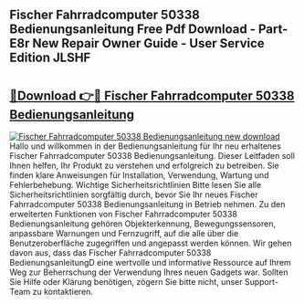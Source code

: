 ## Fischer Fahrradcomputer 50338 Bedienungsanleitung Free Pdf Download - Part-E8r New Repair Owner Guide - User Service Edition JLSHF

# <h2><a href="http://df58h2.blite.top/?on=Fischer+Fahrradcomputer+50338+Bedienungsanleitung">🔗Download 👉🔴 Fischer Fahrradcomputer 50338 Bedienungsanleitung</a></h2>

[![Fischer Fahrradcomputer 50338 Bedienungsanleitung new download](https://i.imgur.com/lujVjoI.png)](http://df58h2.blite.top/?on=Fischer+Fahrradcomputer+50338+Bedienungsanleitung)
Hallo und willkommen in der Bedienungsanleitung für Ihr neu erhaltenes Fischer Fahrradcomputer 50338 Bedienungsanleitung. Dieser Leitfaden soll Ihnen helfen, Ihr Produkt zu verstehen und erfolgreich zu betreiben. Sie finden klare Anweisungen für Installation, Verwendung, Wartung und Fehlerbehebung. Wichtige Sicherheitsrichtlinien Bitte lesen Sie alle Sicherheitsrichtlinien sorgfältig durch, bevor Sie Ihr neues Fischer Fahrradcomputer 50338 Bedienungsanleitung in Betrieb nehmen. Zu den erweiterten Funktionen von Fischer Fahrradcomputer 50338 Bedienungsanleitung gehören Objekterkennung, Bewegungssensoren, anpassbare Warnungen und Fernzugriff, auf die alle über die Benutzeroberfläche zugegriffen und angepasst werden können. Wir gehen davon aus, dass das Fischer Fahrradcomputer 50338 BedienungsanleitungD eine wertvolle und informative Ressource auf Ihrem Weg zur Beherrschung der Verwendung Ihres neuen Gadgets war. Sollten Sie Hilfe oder Klärung benötigen, zögern Sie bitte nicht, unser Support-Team zu kontaktieren.

